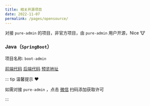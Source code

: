 ```yaml
---
title: 相关开源项目
date: 2022-11-07
permalink: /pages/opensource/
---
```


对接 `pure-admin` 的项目，非官方项目，由 `pure-admin` 用户开源，Nice 🐮

### Java（`SpringBoot`）

项目名称: `boot-admin`

[前端代码](https://github.com/hb0730/pure-admin-thin) [后端代码](https://github.com/hb0730/boot-admin) [预览地址](https://admin-v4.hb0730.com/)

::: tip 温馨提示 ❤️

如需对接 `pure-admin` ，点击 [微信](/pages/support/#捐赠) 扫码添加获取许可

:::
